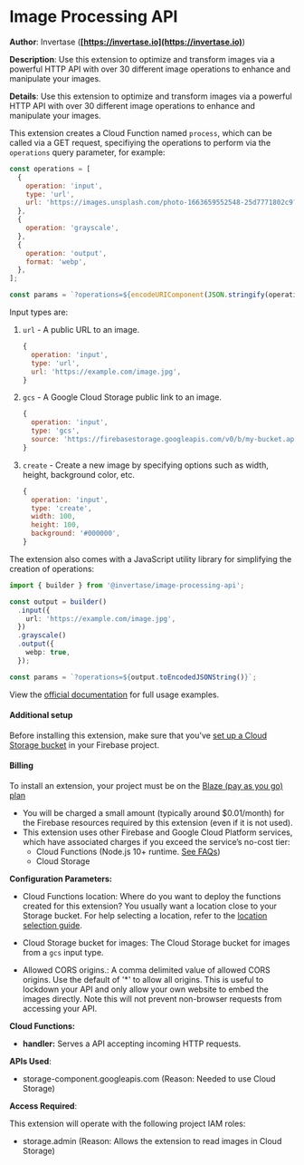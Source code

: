 # Image Processing API

**Author**: Invertase (**[https://invertase.io](https://invertase.io)**)

**Description**: Use this extension to optimize and transform images via a powerful HTTP API with over 30 different image operations to enhance and manipulate your images.

**Details**: Use this extension to optimize and transform images via a powerful HTTP API with over 30 different image operations to enhance and manipulate your images.

This extension creates a Cloud Function named `process`, which can be called via a GET request, specifiying
the operations to perform via the `operations` query parameter, for example:

```js
const operations = [
  {
    operation: 'input',
    type: 'url',
    url: 'https://images.unsplash.com/photo-1663659552548-25d7771802c9?ixlib=rb-1.2.1&ixid=MnwxMjA3fDB8MHxwaG90by1wYWdlfHx8fGVufDB8fHx8&auto=format&fit=crop&w=774&q=80',
  },
  {
    operation: 'grayscale',
  },
  {
    operation: 'output',
    format: 'webp',
  },
];

const params = `?operations=${encodeURIComponent(JSON.stringify(operations))}`;
```

Input types are:

1. `url` - A public URL to an image.

    ```js
    {
      operation: 'input',
      type: 'url',
      url: 'https://example.com/image.jpg',
    }
    ```

2. `gcs` - A Google Cloud Storage public link to an image.

    ```js
    {
      operation: 'input',
      type: 'gcs',
      source: 'https://firebasestorage.googleapis.com/v0/b/my-bucket.appspot.com/o/image.jpg',
    }
    ```

3. `create` - Create a new image by specifying options such as width, height, background color, etc.

    ```js
    {
      operation: 'input',
      type: 'create',
      width: 100,
      height: 100,
      background: '#000000',
    }
    ```

The extension also comes with a JavaScript utility library for simplifying the creation of operations:

```ts
import { builder } from '@invertase/image-processing-api';

const output = builder()
  .input({
    url: 'https://example.com/image.jpg',
  })
  .grayscale()
  .output({
    webp: true,
  });

const params = `?operations=${output.toEncodedJSONString()}`;
```

View the [official documentation](https://extensions.invertase.dev/image-processing-api) for full usage examples.

#### Additional setup

Before installing this extension, make sure that you've [set up a Cloud Storage bucket](https://firebase.google.com/docs/storage) in your Firebase project.

#### Billing

To install an extension, your project must be on the [Blaze (pay as you go) plan](https://firebase.google.com/pricing)

- You will be charged a small amount (typically around $0.01/month) for the Firebase resources required by this extension (even if it is not used).
- This extension uses other Firebase and Google Cloud Platform services, which have associated charges if you exceed the service’s no-cost tier:
  - Cloud Functions (Node.js 10+ runtime. [See FAQs](https://firebase.google.com/support/faq#extensions-pricing))
  - Cloud Storage
  
**Configuration Parameters:**

- Cloud Functions location: Where do you want to deploy the functions created for this extension? You usually want a location close to your Storage bucket. For help selecting a location, refer to the [location selection guide](https://firebase.google.com/docs/functions/locations).

- Cloud Storage bucket for images: The Cloud Storage bucket for images from a `gcs` input type.

- Allowed CORS origins.: A comma delimited value of allowed CORS origins. Use the default of '\*' to allow all origins. This is useful to lockdown your API and only allow your own website to embed the images directly. Note this will not prevent non-browser requests from accessing your API.

**Cloud Functions:**

- **handler:** Serves a API accepting incoming HTTP requests.

**APIs Used**:

- storage-component.googleapis.com (Reason: Needed to use Cloud Storage)

**Access Required**:

This extension will operate with the following project IAM roles:

- storage.admin (Reason: Allows the extension to read images in Cloud Storage)
